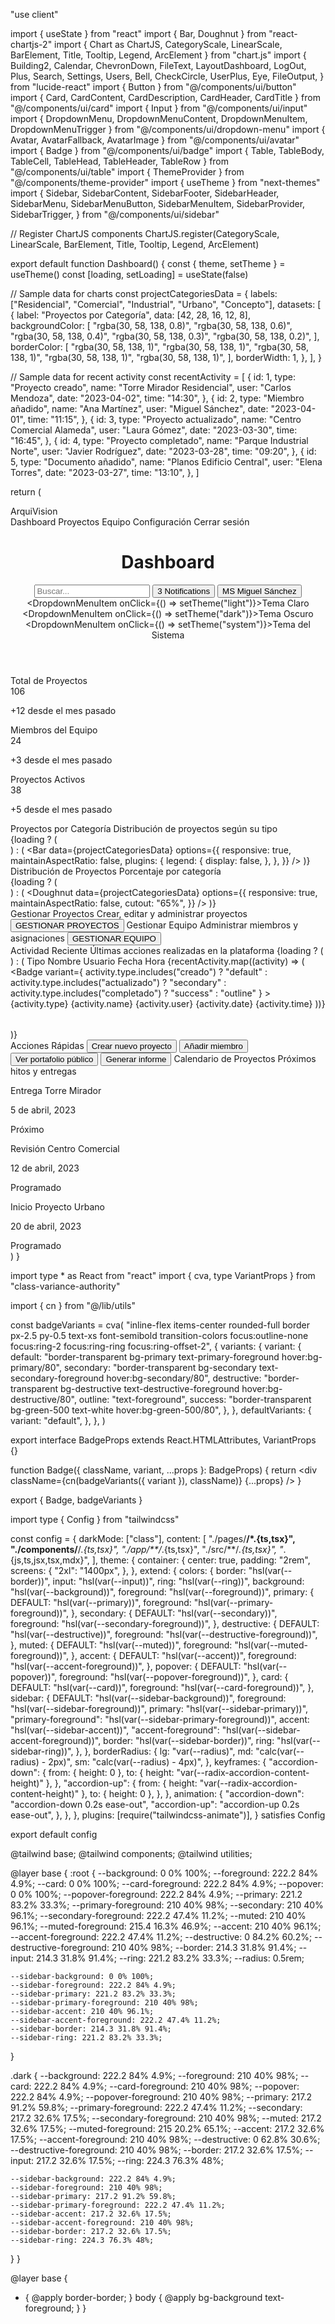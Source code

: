"use client"

import { useState } from "react"
import { Bar, Doughnut } from "react-chartjs-2"
import { Chart as ChartJS, CategoryScale, LinearScale, BarElement, Title, Tooltip, Legend, ArcElement } from "chart.js"
import {
  Building2,
  Calendar,
  ChevronDown,
  FileText,
  LayoutDashboard,
  LogOut,
  Plus,
  Search,
  Settings,
  Users,
  Bell,
  CheckCircle,
  UserPlus,
  Eye,
  FileOutput,
} from "lucide-react"
import { Button } from "@/components/ui/button"
import { Card, CardContent, CardDescription, CardHeader, CardTitle } from "@/components/ui/card"
import { Input } from "@/components/ui/input"
import { DropdownMenu, DropdownMenuContent, DropdownMenuItem, DropdownMenuTrigger } from "@/components/ui/dropdown-menu"
import { Avatar, AvatarFallback, AvatarImage } from "@/components/ui/avatar"
import { Badge } from "@/components/ui/badge"
import { Table, TableBody, TableCell, TableHead, TableHeader, TableRow } from "@/components/ui/table"
import { ThemeProvider } from "@/components/theme-provider"
import { useTheme } from "next-themes"
import {
  Sidebar,
  SidebarContent,
  SidebarFooter,
  SidebarHeader,
  SidebarMenu,
  SidebarMenuButton,
  SidebarMenuItem,
  SidebarProvider,
  SidebarTrigger,
} from "@/components/ui/sidebar"

// Register ChartJS components
ChartJS.register(CategoryScale, LinearScale, BarElement, Title, Tooltip, Legend, ArcElement)

export default function Dashboard() {
  const { theme, setTheme } = useTheme()
  const [loading, setLoading] = useState(false)

  // Sample data for charts
  const projectCategoriesData = {
    labels: ["Residencial", "Comercial", "Industrial", "Urbano", "Concepto"],
    datasets: [
      {
        label: "Proyectos por Categoría",
        data: [42, 28, 16, 12, 8],
        backgroundColor: [
          "rgba(30, 58, 138, 0.8)",
          "rgba(30, 58, 138, 0.6)",
          "rgba(30, 58, 138, 0.4)",
          "rgba(30, 58, 138, 0.3)",
          "rgba(30, 58, 138, 0.2)",
        ],
        borderColor: [
          "rgba(30, 58, 138, 1)",
          "rgba(30, 58, 138, 1)",
          "rgba(30, 58, 138, 1)",
          "rgba(30, 58, 138, 1)",
          "rgba(30, 58, 138, 1)",
        ],
        borderWidth: 1,
      },
    ],
  }

  // Sample data for recent activity
  const recentActivity = [
    {
      id: 1,
      type: "Proyecto creado",
      name: "Torre Mirador Residencial",
      user: "Carlos Mendoza",
      date: "2023-04-02",
      time: "14:30",
    },
    {
      id: 2,
      type: "Miembro añadido",
      name: "Ana Martínez",
      user: "Miguel Sánchez",
      date: "2023-04-01",
      time: "11:15",
    },
    {
      id: 3,
      type: "Proyecto actualizado",
      name: "Centro Comercial Alameda",
      user: "Laura Gómez",
      date: "2023-03-30",
      time: "16:45",
    },
    {
      id: 4,
      type: "Proyecto completado",
      name: "Parque Industrial Norte",
      user: "Javier Rodríguez",
      date: "2023-03-28",
      time: "09:20",
    },
    {
      id: 5,
      type: "Documento añadido",
      name: "Planos Edificio Central",
      user: "Elena Torres",
      date: "2023-03-27",
      time: "13:10",
    },
  ]

  return (
    <ThemeProvider attribute="class" defaultTheme="light" enableSystem disableTransitionOnChange>
      <div className="min-h-screen bg-background">
        <SidebarProvider>
          <div className="flex">
            <Sidebar className="border-r" variant="sidebar" collapsible="icon">
              <SidebarHeader className="flex h-14 items-center border-b px-4">
                <div className="flex items-center gap-2 font-semibold text-lg text-primary">
                  <Building2 className="h-6 w-6" />
                  <span>ArquiVision</span>
                </div>
              </SidebarHeader>
              <SidebarContent>
                <SidebarMenu>
                  <SidebarMenuItem>
                    <SidebarMenuButton isActive tooltip="Dashboard">
                      <LayoutDashboard className="h-5 w-5" />
                      <span>Dashboard</span>
                    </SidebarMenuButton>
                  </SidebarMenuItem>
                  <SidebarMenuItem>
                    <SidebarMenuButton tooltip="Proyectos">
                      <FileText className="h-5 w-5" />
                      <span>Proyectos</span>
                    </SidebarMenuButton>
                  </SidebarMenuItem>
                  <SidebarMenuItem>
                    <SidebarMenuButton tooltip="Equipo">
                      <Users className="h-5 w-5" />
                      <span>Equipo</span>
                    </SidebarMenuButton>
                  </SidebarMenuItem>
                  <SidebarMenuItem>
                    <SidebarMenuButton tooltip="Configuración">
                      <Settings className="h-5 w-5" />
                      <span>Configuración</span>
                    </SidebarMenuButton>
                  </SidebarMenuItem>
                </SidebarMenu>
              </SidebarContent>
              <SidebarFooter className="border-t p-4">
                <SidebarMenu>
                  <SidebarMenuItem>
                    <SidebarMenuButton tooltip="Cerrar sesión">
                      <LogOut className="h-5 w-5" />
                      <span>Cerrar sesión</span>
                    </SidebarMenuButton>
                  </SidebarMenuItem>
                </SidebarMenu>
              </SidebarFooter>
            </Sidebar>
            <div className="flex-1">
              <header className="sticky top-0 z-10 flex h-14 items-center gap-4 border-b bg-background px-4 lg:px-6">
                <SidebarTrigger />
                <div className="hidden md:block">
                  <h1 className="text-lg font-semibold">Dashboard</h1>
                </div>
                <div className="ml-auto flex items-center gap-4">
                  <form className="relative">
                    <Search className="absolute left-2.5 top-2.5 h-4 w-4 text-muted-foreground" />
                    <Input
                      type="search"
                      placeholder="Buscar..."
                      className="w-full rounded-lg bg-background pl-8 md:w-[200px] lg:w-[300px]"
                    />
                  </form>
                  <Button variant="outline" size="icon" className="relative rounded-full">
                    <Bell className="h-5 w-5" />
                    <span className="absolute -right-1 -top-1 flex h-5 w-5 items-center justify-center rounded-full bg-primary text-[10px] text-primary-foreground">
                      3
                    </span>
                    <span className="sr-only">Notifications</span>
                  </Button>
                  <DropdownMenu>
                    <DropdownMenuTrigger asChild>
                      <Button variant="outline" size="sm" className="rounded-full" aria-label="Toggle theme">
                        <Avatar className="h-8 w-8">
                          <AvatarImage src="/placeholder-user.jpg" alt="Miguel Sánchez" />
                          <AvatarFallback>MS</AvatarFallback>
                        </Avatar>
                        <span className="ml-2 hidden md:inline-flex">Miguel Sánchez</span>
                        <ChevronDown className="ml-2 h-4 w-4" />
                      </Button>
                    </DropdownMenuTrigger>
                    <DropdownMenuContent align="end">
                      <DropdownMenuItem onClick={() => setTheme("light")}>Tema Claro</DropdownMenuItem>
                      <DropdownMenuItem onClick={() => setTheme("dark")}>Tema Oscuro</DropdownMenuItem>
                      <DropdownMenuItem onClick={() => setTheme("system")}>Tema del Sistema</DropdownMenuItem>
                    </DropdownMenuContent>
                  </DropdownMenu>
                </div>
              </header>
              <main className="grid flex-1 items-start gap-4 p-4 md:gap-6 md:p-6">
                <div className="grid gap-4 md:grid-cols-3">
                  <Card>
                    <CardHeader className="flex flex-row items-center justify-between pb-2">
                      <CardTitle className="text-sm font-medium">Total de Proyectos</CardTitle>
                      <FileText className="h-4 w-4 text-muted-foreground" />
                    </CardHeader>
                    <CardContent>
                      <div className="text-2xl font-bold">106</div>
                      <p className="text-xs text-muted-foreground">+12 desde el mes pasado</p>
                    </CardContent>
                  </Card>
                  <Card>
                    <CardHeader className="flex flex-row items-center justify-between pb-2">
                      <CardTitle className="text-sm font-medium">Miembros del Equipo</CardTitle>
                      <Users className="h-4 w-4 text-muted-foreground" />
                    </CardHeader>
                    <CardContent>
                      <div className="text-2xl font-bold">24</div>
                      <p className="text-xs text-muted-foreground">+3 desde el mes pasado</p>
                    </CardContent>
                  </Card>
                  <Card>
                    <CardHeader className="flex flex-row items-center justify-between pb-2">
                      <CardTitle className="text-sm font-medium">Proyectos Activos</CardTitle>
                      <CheckCircle className="h-4 w-4 text-muted-foreground" />
                    </CardHeader>
                    <CardContent>
                      <div className="text-2xl font-bold">38</div>
                      <p className="text-xs text-muted-foreground">+5 desde el mes pasado</p>
                    </CardContent>
                  </Card>
                </div>
                <div className="grid gap-4 md:grid-cols-2 lg:grid-cols-7">
                  <Card className="lg:col-span-4">
                    <CardHeader>
                      <CardTitle>Proyectos por Categoría</CardTitle>
                      <CardDescription>Distribución de proyectos según su tipo</CardDescription>
                    </CardHeader>
                    <CardContent>
                      <div className="h-[300px] w-full">
                        {loading ? (
                          <div className="flex h-full items-center justify-center">
                            <div className="h-8 w-8 animate-spin rounded-full border-4 border-primary border-t-transparent"></div>
                          </div>
                        ) : (
                          <Bar
                            data={projectCategoriesData}
                            options={{
                              responsive: true,
                              maintainAspectRatio: false,
                              plugins: {
                                legend: {
                                  display: false,
                                },
                              },
                            }}
                          />
                        )}
                      </div>
                    </CardContent>
                  </Card>
                  <Card className="lg:col-span-3">
                    <CardHeader>
                      <CardTitle>Distribución de Proyectos</CardTitle>
                      <CardDescription>Porcentaje por categoría</CardDescription>
                    </CardHeader>
                    <CardContent>
                      <div className="h-[300px] w-full">
                        {loading ? (
                          <div className="flex h-full items-center justify-center">
                            <div className="h-8 w-8 animate-spin rounded-full border-4 border-primary border-t-transparent"></div>
                          </div>
                        ) : (
                          <Doughnut
                            data={projectCategoriesData}
                            options={{
                              responsive: true,
                              maintainAspectRatio: false,
                              cutout: "65%",
                            }}
                          />
                        )}
                      </div>
                    </CardContent>
                  </Card>
                </div>
                <div className="grid gap-4 md:grid-cols-2">
                  <Card className="flex flex-col">
                    <CardHeader>
                      <CardTitle>Gestionar Proyectos</CardTitle>
                      <CardDescription>Crear, editar y administrar proyectos</CardDescription>
                    </CardHeader>
                    <CardContent className="flex flex-1 items-center justify-center">
                      <Button size="lg" className="h-20 w-full gap-4 text-lg">
                        <FileText className="h-6 w-6" />
                        GESTIONAR PROYECTOS
                      </Button>
                    </CardContent>
                  </Card>
                  <Card className="flex flex-col">
                    <CardHeader>
                      <CardTitle>Gestionar Equipo</CardTitle>
                      <CardDescription>Administrar miembros y asignaciones</CardDescription>
                    </CardHeader>
                    <CardContent className="flex flex-1 items-center justify-center">
                      <Button size="lg" className="h-20 w-full gap-4 text-lg">
                        <Users className="h-6 w-6" />
                        GESTIONAR EQUIPO
                      </Button>
                    </CardContent>
                  </Card>
                </div>
                <Card>
                  <CardHeader>
                    <CardTitle>Actividad Reciente</CardTitle>
                    <CardDescription>Últimas acciones realizadas en la plataforma</CardDescription>
                  </CardHeader>
                  <CardContent>
                    {loading ? (
                      <div className="flex h-[200px] items-center justify-center">
                        <div className="h-8 w-8 animate-spin rounded-full border-4 border-primary border-t-transparent"></div>
                      </div>
                    ) : (
                      <Table>
                        <TableHeader>
                          <TableRow>
                            <TableHead>Tipo</TableHead>
                            <TableHead>Nombre</TableHead>
                            <TableHead>Usuario</TableHead>
                            <TableHead>Fecha</TableHead>
                            <TableHead>Hora</TableHead>
                          </TableRow>
                        </TableHeader>
                        <TableBody>
                          {recentActivity.map((activity) => (
                            <TableRow key={activity.id}>
                              <TableCell>
                                <Badge
                                  variant={
                                    activity.type.includes("creado")
                                      ? "default"
                                      : activity.type.includes("actualizado")
                                        ? "secondary"
                                        : activity.type.includes("completado")
                                          ? "success"
                                          : "outline"
                                  }
                                >
                                  {activity.type}
                                </Badge>
                              </TableCell>
                              <TableCell className="font-medium">{activity.name}</TableCell>
                              <TableCell>{activity.user}</TableCell>
                              <TableCell>{activity.date}</TableCell>
                              <TableCell>{activity.time}</TableCell>
                            </TableRow>
                          ))}
                        </TableBody>
                      </Table>
                    )}
                  </CardContent>
                </Card>
                <div className="grid gap-4 md:grid-cols-4">
                  <Card>
                    <CardHeader className="pb-2">
                      <CardTitle className="text-sm">Acciones Rápidas</CardTitle>
                    </CardHeader>
                    <CardContent className="grid gap-2">
                      <Button className="justify-start gap-2">
                        <Plus className="h-4 w-4" />
                        Crear nuevo proyecto
                      </Button>
                      <Button className="justify-start gap-2" variant="outline">
                        <UserPlus className="h-4 w-4" />
                        Añadir miembro
                      </Button>
                      <Button className="justify-start gap-2" variant="outline">
                        <Eye className="h-4 w-4" />
                        Ver portafolio público
                      </Button>
                      <Button className="justify-start gap-2" variant="outline">
                        <FileOutput className="h-4 w-4" />
                        Generar informe
                      </Button>
                    </CardContent>
                  </Card>
                  <Card className="md:col-span-3">
                    <CardHeader>
                      <CardTitle>Calendario de Proyectos</CardTitle>
                      <CardDescription>Próximos hitos y entregas</CardDescription>
                    </CardHeader>
                    <CardContent>
                      <div className="space-y-2">
                        <div className="flex items-center gap-2 rounded-lg border p-3">
                          <Calendar className="h-5 w-5 text-primary" />
                          <div className="flex-1">
                            <p className="font-medium">Entrega Torre Mirador</p>
                            <p className="text-sm text-muted-foreground">5 de abril, 2023</p>
                          </div>
                          <Badge>Próximo</Badge>
                        </div>
                        <div className="flex items-center gap-2 rounded-lg border p-3">
                          <Calendar className="h-5 w-5 text-primary" />
                          <div className="flex-1">
                            <p className="font-medium">Revisión Centro Comercial</p>
                            <p className="text-sm text-muted-foreground">12 de abril, 2023</p>
                          </div>
                          <Badge variant="outline">Programado</Badge>
                        </div>
                        <div className="flex items-center gap-2 rounded-lg border p-3">
                          <Calendar className="h-5 w-5 text-primary" />
                          <div className="flex-1">
                            <p className="font-medium">Inicio Proyecto Urbano</p>
                            <p className="text-sm text-muted-foreground">20 de abril, 2023</p>
                          </div>
                          <Badge variant="outline">Programado</Badge>
                        </div>
                      </div>
                    </CardContent>
                  </Card>
                </div>
              </main>
            </div>
          </div>
        </SidebarProvider>
      </div>
    </ThemeProvider>
  )
}





import type * as React from "react"
import { cva, type VariantProps } from "class-variance-authority"

import { cn } from "@/lib/utils"

const badgeVariants = cva(
  "inline-flex items-center rounded-full border px-2.5 py-0.5 text-xs font-semibold transition-colors focus:outline-none focus:ring-2 focus:ring-ring focus:ring-offset-2",
  {
    variants: {
      variant: {
        default: "border-transparent bg-primary text-primary-foreground hover:bg-primary/80",
        secondary: "border-transparent bg-secondary text-secondary-foreground hover:bg-secondary/80",
        destructive: "border-transparent bg-destructive text-destructive-foreground hover:bg-destructive/80",
        outline: "text-foreground",
        success: "border-transparent bg-green-500 text-white hover:bg-green-500/80",
      },
    },
    defaultVariants: {
      variant: "default",
    },
  },
)

export interface BadgeProps extends React.HTMLAttributes<HTMLDivElement>, VariantProps<typeof badgeVariants> {}

function Badge({ className, variant, ...props }: BadgeProps) {
  return <div className={cn(badgeVariants({ variant }), className)} {...props} />
}

export { Badge, badgeVariants }




import type { Config } from "tailwindcss"

const config = {
  darkMode: ["class"],
  content: [
    "./pages/**/*.{ts,tsx}",
    "./components/**/*.{ts,tsx}",
    "./app/**/*.{ts,tsx}",
    "./src/**/*.{ts,tsx}",
    "*.{js,ts,jsx,tsx,mdx}",
  ],
  theme: {
    container: {
      center: true,
      padding: "2rem",
      screens: {
        "2xl": "1400px",
      },
    },
    extend: {
      colors: {
        border: "hsl(var(--border))",
        input: "hsl(var(--input))",
        ring: "hsl(var(--ring))",
        background: "hsl(var(--background))",
        foreground: "hsl(var(--foreground))",
        primary: {
          DEFAULT: "hsl(var(--primary))",
          foreground: "hsl(var(--primary-foreground))",
        },
        secondary: {
          DEFAULT: "hsl(var(--secondary))",
          foreground: "hsl(var(--secondary-foreground))",
        },
        destructive: {
          DEFAULT: "hsl(var(--destructive))",
          foreground: "hsl(var(--destructive-foreground))",
        },
        muted: {
          DEFAULT: "hsl(var(--muted))",
          foreground: "hsl(var(--muted-foreground))",
        },
        accent: {
          DEFAULT: "hsl(var(--accent))",
          foreground: "hsl(var(--accent-foreground))",
        },
        popover: {
          DEFAULT: "hsl(var(--popover))",
          foreground: "hsl(var(--popover-foreground))",
        },
        card: {
          DEFAULT: "hsl(var(--card))",
          foreground: "hsl(var(--card-foreground))",
        },
        sidebar: {
          DEFAULT: "hsl(var(--sidebar-background))",
          foreground: "hsl(var(--sidebar-foreground))",
          primary: "hsl(var(--sidebar-primary))",
          "primary-foreground": "hsl(var(--sidebar-primary-foreground))",
          accent: "hsl(var(--sidebar-accent))",
          "accent-foreground": "hsl(var(--sidebar-accent-foreground))",
          border: "hsl(var(--sidebar-border))",
          ring: "hsl(var(--sidebar-ring))",
        },
      },
      borderRadius: {
        lg: "var(--radius)",
        md: "calc(var(--radius) - 2px)",
        sm: "calc(var(--radius) - 4px)",
      },
      keyframes: {
        "accordion-down": {
          from: { height: 0 },
          to: { height: "var(--radix-accordion-content-height)" },
        },
        "accordion-up": {
          from: { height: "var(--radix-accordion-content-height)" },
          to: { height: 0 },
        },
      },
      animation: {
        "accordion-down": "accordion-down 0.2s ease-out",
        "accordion-up": "accordion-up 0.2s ease-out",
      },
    },
  },
  plugins: [require("tailwindcss-animate")],
} satisfies Config

export default config




@tailwind base;
@tailwind components;
@tailwind utilities;

@layer base {
  :root {
    --background: 0 0% 100%;
    --foreground: 222.2 84% 4.9%;
    --card: 0 0% 100%;
    --card-foreground: 222.2 84% 4.9%;
    --popover: 0 0% 100%;
    --popover-foreground: 222.2 84% 4.9%;
    --primary: 221.2 83.2% 33.3%;
    --primary-foreground: 210 40% 98%;
    --secondary: 210 40% 96.1%;
    --secondary-foreground: 222.2 47.4% 11.2%;
    --muted: 210 40% 96.1%;
    --muted-foreground: 215.4 16.3% 46.9%;
    --accent: 210 40% 96.1%;
    --accent-foreground: 222.2 47.4% 11.2%;
    --destructive: 0 84.2% 60.2%;
    --destructive-foreground: 210 40% 98%;
    --border: 214.3 31.8% 91.4%;
    --input: 214.3 31.8% 91.4%;
    --ring: 221.2 83.2% 33.3%;
    --radius: 0.5rem;

    --sidebar-background: 0 0% 100%;
    --sidebar-foreground: 222.2 84% 4.9%;
    --sidebar-primary: 221.2 83.2% 33.3%;
    --sidebar-primary-foreground: 210 40% 98%;
    --sidebar-accent: 210 40% 96.1%;
    --sidebar-accent-foreground: 222.2 47.4% 11.2%;
    --sidebar-border: 214.3 31.8% 91.4%;
    --sidebar-ring: 221.2 83.2% 33.3%;
  }

  .dark {
    --background: 222.2 84% 4.9%;
    --foreground: 210 40% 98%;
    --card: 222.2 84% 4.9%;
    --card-foreground: 210 40% 98%;
    --popover: 222.2 84% 4.9%;
    --popover-foreground: 210 40% 98%;
    --primary: 217.2 91.2% 59.8%;
    --primary-foreground: 222.2 47.4% 11.2%;
    --secondary: 217.2 32.6% 17.5%;
    --secondary-foreground: 210 40% 98%;
    --muted: 217.2 32.6% 17.5%;
    --muted-foreground: 215 20.2% 65.1%;
    --accent: 217.2 32.6% 17.5%;
    --accent-foreground: 210 40% 98%;
    --destructive: 0 62.8% 30.6%;
    --destructive-foreground: 210 40% 98%;
    --border: 217.2 32.6% 17.5%;
    --input: 217.2 32.6% 17.5%;
    --ring: 224.3 76.3% 48%;

    --sidebar-background: 222.2 84% 4.9%;
    --sidebar-foreground: 210 40% 98%;
    --sidebar-primary: 217.2 91.2% 59.8%;
    --sidebar-primary-foreground: 222.2 47.4% 11.2%;
    --sidebar-accent: 217.2 32.6% 17.5%;
    --sidebar-accent-foreground: 210 40% 98%;
    --sidebar-border: 217.2 32.6% 17.5%;
    --sidebar-ring: 224.3 76.3% 48%;
  }
}

@layer base {
  * {
    @apply border-border;
  }
  body {
    @apply bg-background text-foreground;
  }
}

